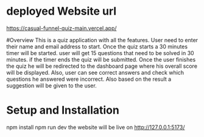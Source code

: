 
# deployed Website url
https://casual-funnel-quiz-main.vercel.app/

#Overview
This is a quiz application with all the features. User need to enter their name and email address to start. Once the quiz starts a 30 minutes timer will be started. user will get 15 questions that need to be solved in 30 minutes. if the timer ends the quiz will be submitted. Once the user finishes the quiz he will be redirected to the dashboard page where his overall score will be displayed. Also, user can see correct answers and check which questions he answered were incorrect. Also based on the result a suggestion will be given to the user.

 # Setup and Installation
npm install
npm run dev the website will be live on http://127.0.0.1:5173/


